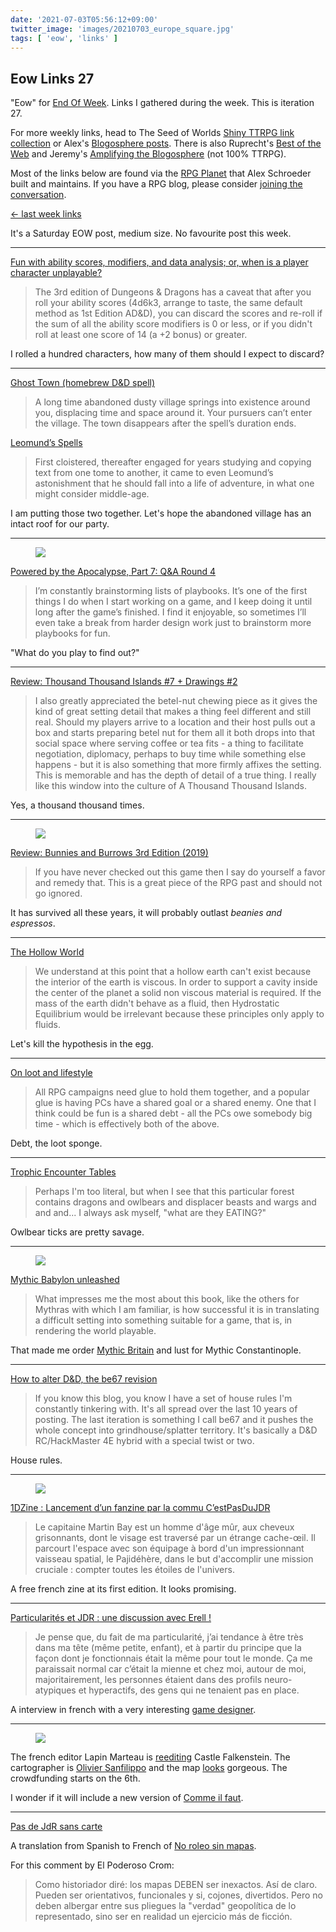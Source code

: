 ```yaml
---
date: '2021-07-03T05:56:12+09:00'
twitter_image: 'images/20210703_europe_square.jpg'
tags: [ 'eow', 'links' ]
---
```


## Eow Links 27

"Eow" for [End Of Week](/#eow). Links I gathered during the week. This is iteration 27.

For more weekly links, head to The Seed of Worlds [Shiny TTRPG link collection](https://seedofworlds.blogspot.com/search/label/weekly%20links) or Alex's [Blogosphere posts](https://alexschroeder.ch/wiki/Blogosphere). There is also Ruprecht's [Best of the Web](https://ruprechtsrpg.blogspot.com/search/label/Best%20of%20the%20Web) and Jeremy's [Amplifying the Blogosphere](https://takeonrules.com/series/amplifying-the-blogosphere/) (not 100% TTRPG).

Most of the links below are found via the [RPG Planet](https://campaignwiki.org/rpg/) that Alex Schroeder built and maintains. If you have a RPG blog, please consider [joining the conversation](https://campaignwiki.org/wiki/Planet/Please_join!).

[← last week links](20210627.html?t=Eow_Links_26&f=eow27)

It's a Saturday EOW post, medium size. No favourite post this week.

<hr/>

[Fun with ability scores, modifiers, and data analysis; or, when is a player character unplayable?](https://dice-universe.blogspot.com/2021/07/fun-with-ability-scores-modifiers-and.html)

> The 3rd edition of Dungeons & Dragons has a caveat that after you roll your ability scores (4d6k3, arrange to taste, the same default method as 1st Edition AD&D), you can discard the scores and re-roll if the sum of all the ability score modifiers is 0 or less, or if you didn't roll at least one score of 14 (a +2 bonus) or greater.

I rolled a hundred characters, how many of them should I expect to discard?

<hr/>

[Ghost Town (homebrew D&D spell)](https://idiomdrottning.org/ghost-town-spell)

> A long time abandoned dusty village springs into existence around you, displacing time and space around it. Your pursuers can’t enter the village. The town disappears after the spell’s duration ends.

[Leomund’s Spells](https://davidleonard-greyhawkmusings.blogspot.com/2021/07/leomunds-spells.html)

> First cloistered, thereafter engaged for years studying and copying text from one tome to another, it came to even Leomund’s astonishment that he should fall into a life of adventure, in what one might consider middle-age.

I am putting those two together. Let's hope the abandoned village has an intact roof for our party.

<hr/>

<figure class="right largest">
<a href="https://lumpley.games/2021/06/30/powered-by-the-apocalypse-part-7-qa-round-4/"><img src="images/20210703_pbook.jpg" loading="lazy" /></a>
<figcaption>
</figcaption>
</figure>

[Powered by the Apocalypse, Part 7: Q&A Round 4](https://lumpley.games/2021/06/30/powered-by-the-apocalypse-part-7-qa-round-4/)

> I’m constantly brainstorming lists of playbooks. It’s one of the first things I do when I start working on a game, and I keep doing it until long after the game’s finished. I find it enjoyable, so sometimes I’ll even take a break from harder design work just to brainstorm more playbooks for fun.

"What do you play to find out?"

<hr/>

[Review: Thousand Thousand Islands #7 + Drawings #2](http://seedofworlds.blogspot.com/2021/06/review-thousand-thousand-islands-7.html)

> I also greatly appreciated the betel-nut chewing piece as it gives the kind of great setting detail that makes a thing feel different and still real. Should my players arrive to a location and their host pulls out a box and starts preparing betel nut for them all it both drops into that social space where serving coffee or tea fits - a thing to facilitate negotiation, diplomacy, perhaps to buy time while something else happens - but it is also something that more firmly affixes the setting. This is memorable and has the depth of detail of a true thing. I really like this window into the culture of A Thousand Thousand Islands.

Yes, a thousand thousand times.

<hr/>

<figure class="right small">
<a href="http://theotherside.timsbrannan.com/2021/06/review-bunnies-and-burrows-3rd-edition.html"><img src="images/20210703_bunny.jpg" loading="lazy" /></a>
<figcaption>
</figcaption>
</figure>

[Review: Bunnies and Burrows 3rd Edition (2019)](http://theotherside.timsbrannan.com/2021/06/review-bunnies-and-burrows-3rd-edition.html)

> If you have never checked out this game then I say do yourself a favor and remedy that. This is a great piece of the RPG past and should not go ignored.

It has survived all these years, it will probably outlast _beanies and espressos_.

<hr/>

[The Hollow World](https://42ducktape.blogspot.com/2021/06/the-hollow-world.html)

> We understand at this point that a hollow earth can't exist because the interior of the earth is viscous. In order to support a cavity inside the center of the planet a solid non viscous material is required. If the mass of the earth didn't behave as a fluid, then Hydrostatic Equilibrium would be irrelevant because these principles only apply to fluids.

Let's kill the hypothesis in the egg.

<hr/>

[On loot and lifestyle](https://plasticpolyhedra.blogspot.com/2021/06/on-loot-and-lifestyle.html)

> All RPG campaigns need glue to hold them together, and a popular glue is having PCs have a shared goal or a shared enemy. One that I think could be fun is a shared debt - all the PCs owe somebody big time - which is effectively both of the above.

Debt, the loot sponge.

<hr/>

[Trophic Encounter Tables](https://deltasdnd.blogspot.com/2021/06/trophic-encounter-tables.html)

> Perhaps I'm too literal, but when I see that this particular forest contains dragons and owlbears and displacer beasts and wargs and and and... I always ask myself, "what are they EATING?"

Owlbear ticks are pretty savage.

<hr/>

<figure class="right smaller">
<a href=""><img src="images/20210703_babylone.jpg" loading="lazy" /></a>
<figcaption>
</figcaption>
</figure>

[Mythic Babylon unleashed](https://akraticwizardry.blogspot.com/2021/06/mythic-babylon-unleashed.html)

> What impresses me the most about this book, like the others for Mythras with which I am familiar, is how successful it is in translating a difficult setting into something suitable for a game, that is, in rendering the world playable.

That made me order [Mythic Britain](http://thedesignmechanism.com/Mythic-Earth.php) and lust for Mythic Constantinople.

<hr/>

[How to alter D&D, the be67 revision](https://the-disoriented-ranger.blogspot.com/2020/05/be67-round-up-post-revision-basicexpert.html)

> If you know this blog, you know I have a set of house rules I'm constantly tinkering with. It's all spread over the last 10 years of posting. The last iteration is something I call be67 and it pushes the whole concept into grindhouse/splatter territory. It's basically a D&D RC/HackMaster 4E hybrid with a special twist or two.

House rules.

<hr/>

<figure class="right smaller">
<a href="https://1dzine.itch.io/"><img src="images/20210703_undezine.jpg" loading="lazy" /></a>
<figcaption>
</figcaption>
</figure>

[1DZine : Lancement d’un fanzine par la commu C’estPasDuJDR](https://www.cestpasdujdr.fr/1dzine-lancement-dun-fanzine-par-la-commu-cestpasdujdr/)

> Le capitaine Martin Bay est un homme d'âge mûr, aux cheveux grisonnants, dont le visage est traversé par un étrange cache-œil. Il parcourt l'espace avec son équipage à bord d'un impressionnant vaisseau spatial, le Pajidéhère, dans le but d'accomplir une mission cruciale : compter toutes les étoiles de l'univers.

A free french zine at its first edition. It looks promising.

<hr/>

[Particularités et JDR : une discussion avec Erell !](https://nonobstant.cafe/discussion-avec-erell-sur-ses-particularites-son-rapport-et-du-jdr/)

> Je pense que, du fait de ma particularité, j’ai tendance à être très dans ma tête (même petite, enfant), et à partir du principe que la façon dont je fonctionnais était la même pour tout le monde. Ça me paraissait normal car c’était la mienne et chez moi, autour de moi, majoritairement, les personnes étaient dans des profils neuro-atypiques et hyperactifs, des gens qui ne tenaient pas en place.

A interview in french with a very interesting [game designer](https://axolotl-jdr.itch.io/).

<hr/>

<figure class="right">
<a href="https://twitter.com/Akae06/status/1410970458388893700"><img src="images/20210703_nouvelle_europe.jpg" loading="lazy" /></a>
<figcaption>
</figcaption>
</figure>

The french editor Lapin Marteau is [reediting](https://www.gameontabletop.com/cf569/chateau-falkenstein.html) Castle Falkenstein. The cartographer is [Olivier Sanfilippo](20210317.html?t=Olivier_Sanfilippo&f=eow27) and the map [looks](https://twitter.com/Akae06/status/1410970458388893700) gorgeous. The crowdfunding starts on the 6th.

I wonder if it will include a new version of [Comme il faut](https://en.wikipedia.org/wiki/Comme_il_Faut).

<hr/>

[Pas de JdR sans carte](https://ptgptb.fr/pas-de-jdr-sans-carte)

A translation from Spanish to French of [No roleo sin mapas](http://anotacionesrol.blogspot.com/2013/06/no-roleo-sin-mapas.html).

For this comment by El Poderoso Crom:

> Como historiador diré: los mapas DEBEN ser inexactos.
> Así de claro. Pueden ser orientativos, funcionales y si, cojones, divertidos. Pero no deben albergar entre sus pliegues la "verdad" geopolítica de lo representado, sino ser en realidad un ejercicio más de ficción.

